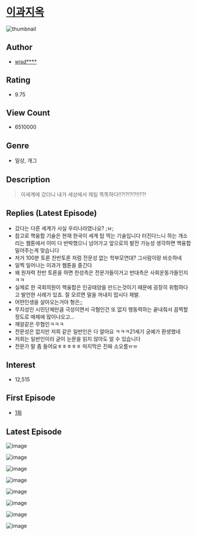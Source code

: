 # [이과지옥](https://comic.naver.com/bestChallenge/list?titleId=690345)
![thumbnail](https://image-comic.pstatic.net/user_contents_data/challenge_comic/2019/05/30/307058/thumbnail_202x1648c2860b0_296a_46ed_a561_c37a3becd3ed_00001953.JPEG)

## Author
- [wjsd****](https://comic.naver.com/artistTitle?id=307058)

## Rating
- 9.75

## View Count
- 6510000

## Genre
- 일상, 개그

## Description
> 이세계에 갔더니 내가 세상에서 제일 똑똑하다!!?!?!?!?!!??!

## Replies (Latest Episode)
- 갔다는 다른 세계가 사실 우리나라였나요? ;ㅂ;
- 참고로 핵융합 기술은 현재 한국이 세계 탑 먹는 기술입니다 터진다느니 하는 개소리는 웹툰에서 이미 다 반박했으니 넘어가고 앞으로의 발전 가능성 생각하면 핵융합 밀어주는게 맞습니다
- 저거 100분 토론 찬반토론 처럼 전문성 없는 학부모연대? 그사람이랑 비슷하네
- 일찍 일어나는 이과가 웹툰을 즐긴다
- 왜 원자력 찬반 토론을 하면 찬성측은 전문가들이거고 반대측은 사회운동가들인지 ㅋㅋ
- 실제로 한 국회의원이 핵융합은 인공태양을 만드는것이기 때문에 굉장히 위험하다고 발언한 사례가 있죠. 잘 모르면 말을 꺼내지 맙시다 제발.
- 어떤인생을 살아오는거야 형은;;
- 무지성인 시민단체만큼 극성이면서 극혐인건 또 없지 행동력하는 끝내줘서 끔찍할정도로 매체에 많이나오고...
- 깨알같은 무협인ㅋㅋㅋ
- 전문성은 없지만 저희 같은 일반인은 다 알아요 ㅋㅋㅋ21세기 궁예가 환생했네
- 저희는 일반인이라 굳이 눈문을 읽지 않아도 알 수 있습니다
- 전문가 말 좀 들어요ㅎㅎㅎㅎㅎ 마지막은 진짜 소오름ㅠㅠ

## Interest
- 12,515

## First Episode
- [1화](https://comic.naver.com/bestChallenge/detail?titleId=690345&no=1)

## Latest Episode
![image](https://image-comic.pstatic.net/user_contents_data/challenge_comic/2021/07/05/307058/upload_7089619297049589092.jpeg)

![image](https://image-comic.pstatic.net/user_contents_data/challenge_comic/2021/07/05/307058/upload_3905804373190653749.jpeg)

![image](https://image-comic.pstatic.net/user_contents_data/challenge_comic/2021/07/05/307058/upload_3702631122219775843.jpeg)

![image](https://image-comic.pstatic.net/user_contents_data/challenge_comic/2021/07/05/307058/upload_3835156160591574835.jpeg)

![image](https://image-comic.pstatic.net/user_contents_data/challenge_comic/2021/07/05/307058/upload_7004285113021706340.jpeg)

![image](https://image-comic.pstatic.net/user_contents_data/challenge_comic/2021/07/05/307058/upload_7076387805004577078.jpeg)

![image](https://image-comic.pstatic.net/user_contents_data/challenge_comic/2021/07/05/307058/upload_7077516105110021477.jpeg)

![image](https://image-comic.pstatic.net/user_contents_data/challenge_comic/2021/07/05/307058/upload_7292563889968080439.jpeg)
